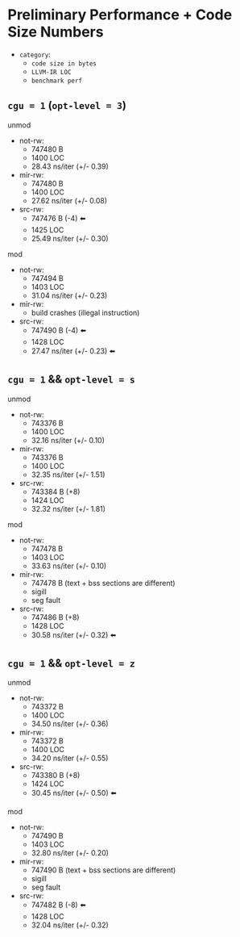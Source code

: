 # Preliminary Performance + Code Size Numbers

- `category`:
    - `code size in bytes`
    - `LLVM-IR LOC`
    - `benchmark perf`

## `cgu = 1` (`opt-level = 3`)

unmod
- not-rw:
    - 747480 B
    - 1400 LOC
    - 28.43 ns/iter (+/- 0.39)
- mir-rw:
    - 747480 B
    - 1400 LOC
    - 27.62 ns/iter (+/- 0.08)
- src-rw: 
    - 747476 B (-4) ⬅️
    - 1425 LOC
    - 25.49 ns/iter (+/- 0.30)

mod
- not-rw:
    - 747494 B
    - 1403 LOC
    - 31.04 ns/iter (+/- 0.23)
- mir-rw:
    - build crashes (illegal instruction)
- src-rw: 
    - 747490 B (-4) ⬅️
    - 1428 LOC
    - 27.47 ns/iter (+/- 0.23) ⬅️

## `cgu = 1` && `opt-level = s`

unmod
- not-rw:
    - 743376 B
    - 1400 LOC
    - 32.16 ns/iter (+/- 0.10)
- mir-rw:
    - 743376 B
    - 1400 LOC
    - 32.35 ns/iter (+/- 1.51) 
- src-rw:
    - 743384 B (+8)
    - 1424 LOC
    - 32.32 ns/iter (+/- 1.81)

mod
- not-rw:
    - 747478 B
    - 1403 LOC
    - 33.63 ns/iter (+/- 0.10) 
- mir-rw:
    - 747478 B (text + bss sections are different)
    - sigill
    - seg fault
- src-rw:
    - 747486 B (+8)
    - 1428 LOC
    - 30.58 ns/iter (+/- 0.32) ⬅️

## `cgu = 1` && `opt-level = z`

unmod
- not-rw:
    - 743372 B
    - 1400 LOC
    - 34.50 ns/iter (+/- 0.36)
- mir-rw:
    - 743372 B
    - 1400 LOC
    - 34.20 ns/iter (+/- 0.55)
- src-rw:
    - 743380 B (+8)
    - 1424 LOC
    - 30.45 ns/iter (+/- 0.50) ⬅️

mod
- not-rw:
    - 747490 B
    - 1403 LOC
    - 32.80 ns/iter (+/- 0.20)
- mir-rw:
    - 747490 B (text + bss sections are different)
    - sigill
    - seg fault
- src-rw:
    - 747482 B (-8) ⬅️
    - 1428 LOC
    - 32.04 ns/iter (+/- 0.32)

